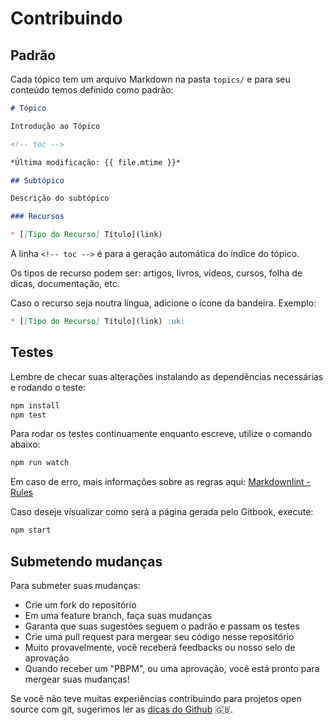 # Contribuindo

## Padrão

Cada tópico tem um arquivo Markdown na pasta `topics/` e para seu conteúdo
temos definido como padrão:

```md
# Tópico

Introdução ao Tópico

<!-- toc -->

*Última modificação: {{ file.mtime }}*

## Subtópico

Descrição do subtópico

### Recursos

* [[Tipo do Recurso] Título](link)

```

A linha `<!-- toc -->` é para a geração automática do índice do tópico.

Os tipos de recurso podem ser: artigos, livros, vídeos, cursos, folha de dicas,
documentação, etc.

Caso o recurso seja noutra língua, adicione o ícone da bandeira. Exemplo:

```md
* [[Tipo do Recurso] Título](link) :uk:
```

## Testes

Lembre de checar suas alterações instalando as dependências necessárias e
rodando o teste:

```sh
npm install
npm test
```

Para rodar os testes continuamente enquanto escreve, utilize o comando abaixo:

```sh
npm run watch
```

Em caso de erro, mais informações sobre as regras aqui:
[Markdownlint - Rules](https://github.com/mivok/markdownlint/blob/master/docs/RULES.md)

Caso deseje visualizar como será a página gerada pelo Gitbook, execute:

```sh
npm start
```

## Submetendo mudanças

Para submeter suas mudanças:

* Crie um fork do repositório
* Em uma feature branch, faça suas mudanças
* Garanta que suas sugestões seguem o padrão e passam os testes
* Crie uma pull request para mergear seu código nesse repositório
* Muito provavelmente, você receberá feedbacks ou nosso selo de aprovação
* Quando receber um "PBPM", ou uma aprovação, você está pronto para mergear suas
  mudanças!

Se você não teve muitas experiências contribuindo para projetos open source com
git, sugerimos ler as [dicas do Github](https://guides.github.com/activities/contributing-to-open-source/#contributing)
:uk:.
